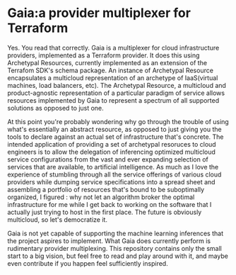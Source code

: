 # Gaia:a provider multiplexer for Terraform

Yes. You read that correctly. Gaia is a multiplexer for cloud infrastructure providers, implemented as a Terraform provider. It does this using Archetypal Resources, currently implemented as an extension of the Terrafom SDK's schema package. An instance of Archetypal Resource encapsulates a multicloud representation of an archetype of IaaS(virtual machines, load balancers, etc). The Archetypal Resource, a multicloud and product-agnostic representation of a particular paradigm of service allows resources implemented by Gaia to represent a spectrum of all supported solutions as opposed to just one. 

At this point you're probably wondering why go through the trouble of using what's essentially an abstract resource, as opposed to just giving you the tools to declare against an actual set of infrastructure that's concrete. The intended application of providing a set of archetypal resoruces to cloud engineers is to allow the delegation of inferencing optimized multicloud service configurations from the vast and ever expanding selection of services that are available, to artificial intelligence. As much as I love the experience of stumbling through all the service offerings of various cloud providers while dumping service specifications into a spread sheet and assembling a portfolio of resources that's bound to be suboptimally organized, I figured : why not let an algorithm broker the optimal infrastructure for me while I get back to working on the software that I actually just trying to host in the first place. The future is obviously multicloud, so let's democratize it.

Gaia is not yet capable of supporting the machine learning inferences that the project aspires to implement. What Gaia does currently perform is rudimentary provider multiplexing. This repository contains only the small start to a big vision, but feel free to read and play around with it, and maybe even contribute if you happen feel sufficiently inspired.

